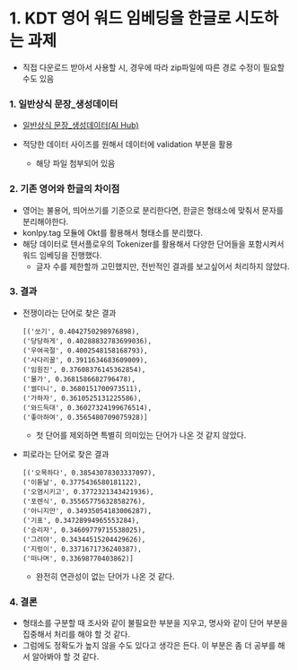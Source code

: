 # **1. KDT 영어 워드 임베딩을 한글로 시도하는 과제**
  * 직접 다운로드 받아서 사용할 시, 경우에 따라 zip파일에 따른 경로 수정이 필요할 수도 있음


### 1. 일반상식 문장_생성데이터
* [일반상식 문장_생성데이터(AI Hub)](https://www.aihub.or.kr/aihubdata/data/view.do?currMenu=115&topMenu=100&aihubDataSe=data&dataSetSn=71309)

* 적당한 데이터 사이즈를 원해서 데이터에 validation 부분을 활용
  * 해당 파일 첨부되어 있음


### 2. 기존 영어와 한글의 차이점
* 영어는 불용어, 띄어쓰기를 기준으로 분리한다면, 한글은 형태소에 맞춰서 문자를 분리해야한다.
* konlpy.tag 모듈에 Okt를 활용해서 형태소를 분리했다.
* 해당 데이터로 텐서플로우의 Tokenizer를 활용해서 다양한 단어들을 포함시켜서 워드 임베딩을 진행했다.
    * 글자 수를 제한할까 고민했지만, 전반적인 결과를 보고싶어서 처리하지 않았다.

### 3. 결과
* 전쟁이라는 단어로 찾은 결과
    ```
    [('쏘기', 0.4042750298976898),
    ('당당하게', 0.40288832783699036),
    ('우여곡절', 0.4002548158168793),
    ('사다리꼴', 0.3911634683609009),
    ('임원진', 0.37608376145362854),
    ('물가', 0.3681586682796478),
    ('썰더니', 0.3680151700973511),
    ('가하자', 0.3610525131225586),
    ('와드득대', 0.36027324199676514),
    ('좋아하여', 0.3565480709075928)]
    ```

    * 첫 단어를 제외하면 특별히 의미있는 단어가 나온 것 같지 않았다.

* 피로라는 단어로 찾은 결과
    ```
    [('오목하다', 0.38543078303337097),
    ('이튿날', 0.3775436580181122),
    ('오염시키고', 0.3772321343421936),
    ('포렌식', 0.35565775632858276),
    ('아니지만', 0.34935054183006287),
    ('기표', 0.34728994965553284),
    ('승리자', 0.34609779715538025),
    ('그려야', 0.34344515204429626),
    ('지렁이', 0.3371671736240387),
    ('떠나며', 0.33698770403862)]
    ```

    * 완전히 연관성이 없는 단어가 나온 것 같다.

### 4. 결론
  * 형태소를 구분할 때 조사와 같이 불필요한 부분을 지우고, 명사와 같이 단어 부분을 집중해서 처리를 해야 할 것 같다.
  * 그럼에도 정확도가 높지 않을 수도 있다고 생각은 든다. 이 부분은 좀 더 공부를 해서 알아봐야 할 것 같다.
